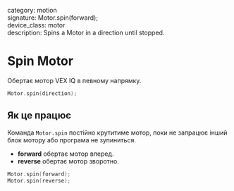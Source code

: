 category: motion  
signature: Motor.spin(forward);  
device_class: motor  
description: Spins a Motor in a direction until stopped.  

# Spin Motor

Обертає мотор VEX IQ в певному напрямку.

```cpp
Motor.spin(direction);
```

## Як це працює

Команда `Motor.spin` постійно крутитиме мотор, поки не запрацює інший блок мотору або програма не зупиниться.

- **forward** обертає мотор вперед.
- **reverse** обертає мотор зворотно.

```cpp
Motor.spin(forward);
Motor.spin(reverse);
```

<advanced>
</advanced>